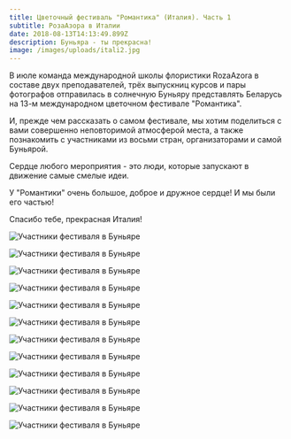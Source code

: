 ```yaml
---
title: Цветочный фестиваль "Романтика" (Италия). Часть 1
subtitle: РозаАзора в Италии
date: 2018-08-13T14:13:49.899Z
description: Буньяра - ты прекрасна!
image: /images/uploads/itali2.jpg
---
```

В июле команда международной школы флористики RozaAzora в составе двух преподавателей, трёх выпускниц курсов и пары фотографов отправилась в солнечную Буньяру представлять Беларусь на 13-м международном цветочном фестивале "Романтика".

И, прежде чем рассказать о самом фестивале, мы хотим поделиться с вами совершенно неповторимой атмосферой места, а также познакомить с участниками из восьми стран, организаторами и самой Буньярой. 

Сердце любого мероприятия - это люди, которые запускают в движение самые смелые идеи.

У "Романтики" очень большое, доброе и дружное сердце! И мы были его частью! 

Спасибо тебе, прекрасная Италия!

![Участники фестиваля в Буньяре](/images/uploads/itali4.jpg)

![Участники фестиваля в Буньяре](/images/uploads/itali5.jpg)

![Участники фестиваля в Буньяре](/images/uploads/itali6.jpg)

![Участники фестиваля в Буньяре](/images/uploads/itali7.jpg)

![Участники фестиваля в Буньяре](/images/uploads/itali8.jpg)

![Участники фестиваля в Буньяре](/images/uploads/itali12.jpg)

![Участники фестиваля в Буньяре](/images/uploads/itali13.jpg)

![Участники фестиваля в Буньяре](/images/uploads/itali17.jpg)

![Участники фестиваля в Буньяре](/images/uploads/itali16.jpg)

![Участники фестиваля в Буньяре](/images/uploads/itali15.jpg)

![Участники фестиваля в Буньяре](/images/uploads/itali14.jpg)

![Участники фестиваля в Буньяре](/images/uploads/itali10.jpg)
